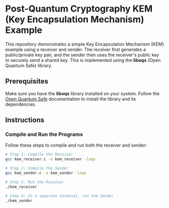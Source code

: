 # Post-Quantum Cryptography KEM (Key Encapsulation Mechanism) Example

This repository demonstrates a simple Key Encapsulation Mechanism (KEM) example using a receiver and sender. The receiver first generates a public/private key pair, and the sender then uses the receiver's public key to securely send a shared key. This is implemented using the **liboqs** (Open Quantum Safe) library.

## Prerequisites

Make sure you have the **liboqs** library installed on your system. Follow the [Open Quantum Safe](https://openquantumsafe.org/liboqs/) documentation to install the library and its dependencies.

## Instructions

### Compile and Run the Programs

Follow these steps to compile and run both the receiver and sender:

```bash
# Step 1: Compile the Receiver
gcc kem_receiver.c -o kem_receiver -loqs

# Step 2: Compile the Sender
gcc kem_sender.c -o kem_sender -loqs

# Step 3: Run the Receiver
./kem_receiver

# Step 4: In a separate terminal, run the Sender
./kem_sender
```

